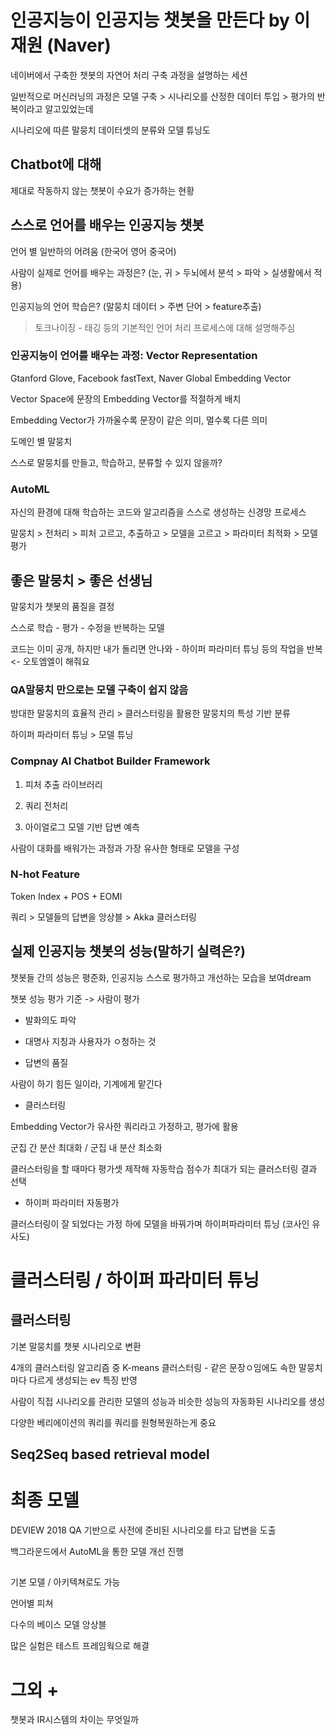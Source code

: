 # 인공지능이 인공지능 챗봇을 만든다 by 이재원 (Naver)

네이버에서 구축한 챗봇의 자연어 처리 구축 과정을 설명하는 세션

일반적으로 머신러닝의 과정은 모델 구축 > 시나리오를 산정한 데이터 투입 > 평가의 반복이라고 알고있었는데

시나리오에 따른 말뭉치 데이터셋의 분류와 모델 튜닝도 

## Chatbot에 대해

제대로 작동하지 않는 챗봇이 수요가 증가하는 현황

## 스스로 언어를 배우는 인공지능 챗봇

언어 별 일반하의 어려움 (한국어 영어 중국어)

사람이 실제로 언어를 배우는 과정은? (눈, 귀 > 두뇌에서 분석 > 파악 > 실생활에서 적용)

인공지능의 언어 학습은? (말뭉치 데이터 > 주변 단어 > feature추출)

> 토크나이징 - 태깅 등의 기본적인 언어 처리 프로세스에 대해 설명해주심

### 인공지능이 언어를 배우는 과정: Vector Representation

Gtanford Glove, Facebook fastText, Naver Global Embedding Vector

Vector Space에 문장의 Embedding Vector를 적절하게 배치

Embedding Vector가 가까울수록 문장이 같은 의미, 멀수록 다른 의미

도메인 별 말뭉치

스스로 말뭉치를 만들고, 학습하고, 분류할 수 있지 않을까?

### AutoML

자신의 환경에 대해 학습하는 코드와 알고리즘을 스스로 생성하는 신경망 프로세스

말뭉치 > 전처리 > 피처 고르고, 추출하고 > 모델을 고르고 > 파라미터 최적화 > 모델 평가

## 좋은 말뭉치 > 좋은 선생님

말뭉치가 챗봇의 품질을 결정

스스로 학습 - 평가 - 수정을 반복하는 모델

코드는 이미 공개, 하지만 내가 돌리면 안나와 - 하이퍼 파라미터 튜닝 등의 작업을 반복 <- 오토엠엘이 해줘요

### QA말뭉치 만으로는 모델 구축이 쉽지 않음

방대한 말뭉치의 효율적 관리 > 클러스터링을 활용한 말뭉치의 특성 기반 분류

하이퍼 파라미터 튜닝 > 모델 튜닝

### Compnay AI Chatbot Builder Framework

1. 피처 추출 라이브러리

2. 쿼리 전처리

3. 아이얼로그 모델 기반 답변 예측

사람이 대화를 배워가는 과정과 가장 유사한 형태로 모델을 구성

### N-hot Feature

Token Index + POS + EOMI

쿼리 > 모델들의 답변을 앙상블 > Akka 클러스터링

## 실제 인공지능 챗봇의 성능(말하기 실력은?)

챗봇들 간의 성능은 평준화, 인공지능 스스로 평가하고 개선하는 모습을 보여dream

챗봇 성능 평가 기준 -> 사람이 평가

- 발화의도 파악

- 대명사 지칭과 사용자가 ㅇ청하는 것

- 답변의 품질

사람이 하기 힘든 일이라, 기계에게 맡긴다

- 클러스터링

Embedding Vector가 유사한 쿼리라고 가정하고, 평가에 활용

군집 간 분산 최대화 / 군집 내 분산 최소화

클러스터링을 할 때마다 평가셋 제작해 자동학습 점수가 최대가 되는 클러스터링 결과 선택

- 하이퍼 파라미터 자동평가

클러스터링이 잘 되었다는 가정 하에 모델을 바꿔가며 하이퍼파라미터 튜닝 (코사인 유사도)

# 클러스터링 / 하이퍼 파라미터 튜닝

## 클러스터링

기본 말뭉치를 챗봇 시나리오로 변환

4개의 클러스터링 알고리즘 중 K-means 클러스터링 - 같은 문장ㅇ임에도 속한 말뭉치마다 다르게 생성되는 ev 특징 반영

사람이 직접 시나리오를 관리한 모델의 성능과 비슷한 성능의 자동화된 시나리오를 생성

다양한 베리에이션의 쿼리를 쿼리를 원형복원하는게 중요

## Seq2Seq based retrieval model

# 최종 모델

DEVIEW 2018 QA 기반으로 사전에 준비된 시나리오를 타고 답변을 도출

백그라운드에서 AutoML을 통한 모델 개선 진행

##

기본 모델 / 아키텍쳐로도 가능

언어별 피쳐

다수의 베이스 모델 앙상블

많은 실험은 테스트 프레임웍으로 해결

# 그외 +

챗봇과 IR시스템의 차이는 무엇일까